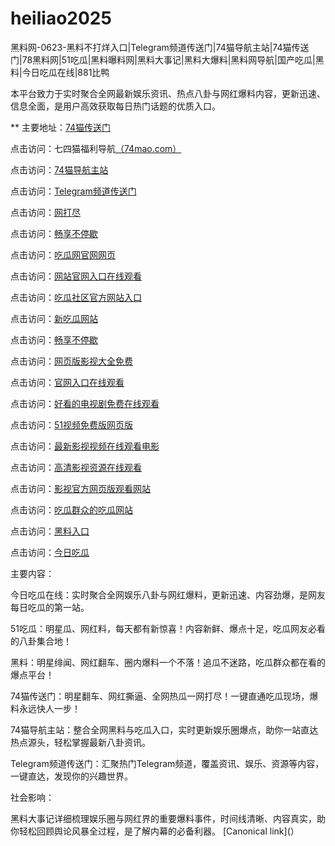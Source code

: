 # heiliao2025
黑料网-0623-黑料不打烊入口|Telegram频道传送门|74猫导航主站|74猫传送门|78黑料网|51吃瓜|黑料曝料网|黑料大事记|黑料大爆料|黑料网导航|国产吃瓜|黑料|今日吃瓜在线|881比鸭

本平台致力于实时聚合全网最新娱乐资讯、热点八卦与网红爆料内容，更新迅速、信息全面，是用户高效获取每日热门话题的优质入口。

** 主要地址：<a href="https://74mao.com/">74猫传送门</a>

点击访问：七四猫福利导航<a href="https://74mao.com/">（74mao.com）</a>

点击访问：<a href="https://74mao.com/">74猫导航主站</a>

点击访问：<a href="https://74mao.com/">Telegram频道传送门</a>

点击访问：<a href="https://cg1-43.pages.dev/">网打尽</a>

点击访问：<a href="https://cg2-43.pages.dev/">畅享不停歇</a>

点击访问：<a href="https://cg3-43.pages.dev/">吃瓜网官网网页</a>

点击访问：<a href="https://cg4-43.pages.dev/">网站官网入口在线观看</a>

点击访问：<a href="https://cg5-37.pages.dev/">吃瓜社区官方网站入口</a>

点击访问：<a href="https://cg1-39.pages.dev/">新吃瓜网站</a>

点击访问：<a href="https://cg2-39.pages.dev/">畅享不停歇</a>

点击访问：<a href="https://cg3-39.pages.dev/">网页版影视大全免费</a>

点击访问：<a href="https://cg4-39.pages.dev/">官网入口在线观看</a>

点击访问：<a href="https://cg5-39.pages.dev/">好看的电视剧免费在线观看</a>

点击访问：<a href="https://pc8-34.pages.dev/">51视频免费版网页版</a>

点击访问：<a href="https://cg1-34.pages.dev/">最新影视视频在线观看电影</a>

点击访问：<a href="https://hls-19.pages.dev/">高清影视资源在线观看</a>

点击访问：<a href="https://hj-162.pages.dev/">影视官方网页版观看网站</a>

点击访问：<a href="https://chiguaqunzhongde.pages.dev/">吃瓜群众的吃瓜网站 </a>

点击访问：<a href="https://hls-36.pages.dev/">黑料入口</a>

点击访问：<a href="https://91chiguazhongxin.pages.dev/">今日吃瓜</a>

主要内容：

今日吃瓜在线：实时聚合全网娱乐八卦与网红爆料，更新迅速、内容劲爆，是网友每日吃瓜的第一站。

51吃瓜：明星瓜、网红料，每天都有新惊喜！内容新鲜、爆点十足，吃瓜网友必看的八卦集合地！

黑料：明星绯闻、网红翻车、圈内爆料一个不落！追瓜不迷路，吃瓜群众都在看的爆点平台！

74猫传送门：明星翻车、网红撕逼、全网热瓜一网打尽！一键直通吃瓜现场，爆料永远快人一步！

74猫导航主站：整合全网黑料与吃瓜入口，实时更新娱乐圈爆点，助你一站直达热点源头，轻松掌握最新八卦资讯。

Telegram频道传送门：汇聚热门Telegram频道，覆盖资讯、娱乐、资源等内容，一键直达，发现你的兴趣世界。

社会影响：

黑料大事记详细梳理娱乐圈与网红界的重要爆料事件，时间线清晰、内容真实，助你轻松回顾舆论风暴全过程，是了解内幕的必备利器。
[Canonical link](）
